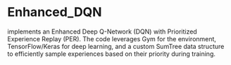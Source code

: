 # Enhanced_DQN
implements an Enhanced Deep Q-Network (DQN) with Prioritized Experience Replay (PER). The code leverages Gym for the environment, TensorFlow/Keras for deep learning, and a custom SumTree data structure to efficiently sample experiences based on their priority during training.
